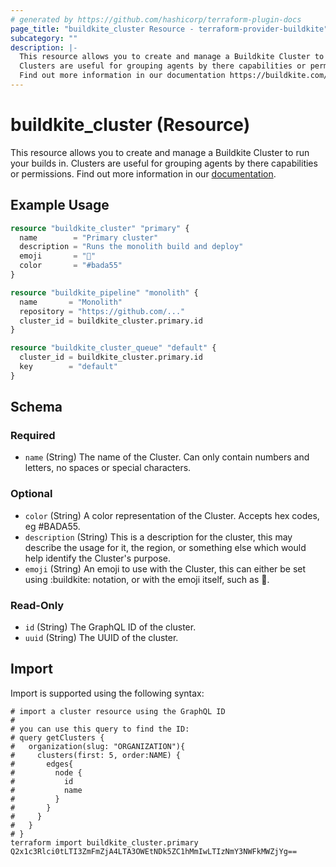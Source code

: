 ```yaml
---
# generated by https://github.com/hashicorp/terraform-plugin-docs
page_title: "buildkite_cluster Resource - terraform-provider-buildkite"
subcategory: ""
description: |-
  This resource allows you to create and manage a Buildkite Cluster to run your builds in.
  Clusters are useful for grouping agents by there capabilities or permissions.
  Find out more information in our documentation https://buildkite.com/docs/clusters/overview.
---
```


# buildkite_cluster (Resource)

This resource allows you to create and manage a Buildkite Cluster to run your builds in.
Clusters are useful for grouping agents by there capabilities or permissions.
Find out more information in our [documentation](https://buildkite.com/docs/clusters/overview).

## Example Usage

```terraform
resource "buildkite_cluster" "primary" {
  name        = "Primary cluster"
  description = "Runs the monolith build and deploy"
  emoji       = "🚀"
  color       = "#bada55"
}

resource "buildkite_pipeline" "monolith" {
  name       = "Monolith"
  repository = "https://github.com/..."
  cluster_id = buildkite_cluster.primary.id
}

resource "buildkite_cluster_queue" "default" {
  cluster_id = buildkite_cluster.primary.id
  key        = "default"
}
```

<!-- schema generated by tfplugindocs -->
## Schema

### Required

- `name` (String) The name of the Cluster. Can only contain numbers and letters, no spaces or special characters.

### Optional

- `color` (String) A color representation of the Cluster. Accepts hex codes, eg #BADA55.
- `description` (String) This is a description for the cluster, this may describe the usage for it, the region, or something else
which would help identify the Cluster's purpose.
- `emoji` (String) An emoji to use with the Cluster, this can either be set using :buildkite: notation, or with the
emoji itself, such as 🚀.

### Read-Only

- `id` (String) The GraphQL ID of the cluster.
- `uuid` (String) The UUID of the cluster.

## Import

Import is supported using the following syntax:

```shell
# import a cluster resource using the GraphQL ID
#
# you can use this query to find the ID:
# query getClusters {
#   organization(slug: "ORGANIZATION"){
#     clusters(first: 5, order:NAME) {
#       edges{
#         node {
#           id
#           name
#         }
#       }
#     }
#   }
# }
terraform import buildkite_cluster.primary Q2x1c3Rlci0tLTI3ZmFmZjA4LTA3OWEtNDk5ZC1hMmIwLTIzNmY3NWFkMWZjYg==
```
